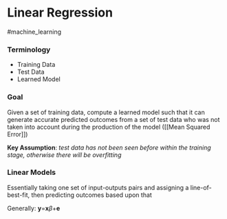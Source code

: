 # Linear Regression
#machine_learning 
### Terminology
- Training Data
- Test Data
- Learned Model

### Goal
Given a set of training data, compute a learned model such that it can generate accurate predicted outcomes from a set of test data who was not taken into account during the production of the model ([[Mean Squared Error]])

**Key Assumption**: *test data has not been seen before within the training stage, otherwise there will be overfitting*

### Linear Models
Essentially taking one set of input-outputs pairs and assigning a line-of-best-fit, then predicting outcomes based upon that

Generally:
**y**$=$**x**$\beta$+**e**
